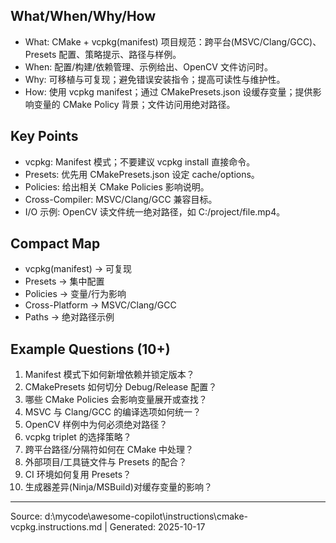 ## What/When/Why/How

- What: CMake + vcpkg(manifest) 项目规范：跨平台(MSVC/Clang/GCC)、Presets 配置、策略提示、路径与样例。
- When: 配置/构建/依赖管理、示例给出、OpenCV 文件访问时。
- Why: 可移植与可复现；避免错误安装指令；提高可读性与维护性。
- How: 使用 vcpkg manifest；通过 CMakePresets.json 设缓存变量；提供影响变量的 CMake Policy 背景；文件访问用绝对路径。

## Key Points

- vcpkg: Manifest 模式；不要建议 vcpkg install <lib> 直接命令。
- Presets: 优先用 CMakePresets.json 设定 cache/options。
- Policies: 给出相关 CMake Policies 影响说明。
- Cross-Compiler: MSVC/Clang/GCC 兼容目标。
- I/O 示例: OpenCV 读文件统一绝对路径，如 C:/project/file.mp4。

## Compact Map

- vcpkg(manifest) → 可复现
- Presets → 集中配置
- Policies → 变量/行为影响
- Cross-Platform → MSVC/Clang/GCC
- Paths → 绝对路径示例

## Example Questions (10+)

1) Manifest 模式下如何新增依赖并锁定版本？
2) CMakePresets 如何切分 Debug/Release 配置？
3) 哪些 CMake Policies 会影响变量展开或查找？
4) MSVC 与 Clang/GCC 的编译选项如何统一？
5) OpenCV 样例中为何必须绝对路径？
6) vcpkg triplet 的选择策略？
7) 跨平台路径/分隔符如何在 CMake 中处理？
8) 外部项目/工具链文件与 Presets 的配合？
9) CI 环境如何复用 Presets？
10) 生成器差异(Ninja/MSBuild)对缓存变量的影响？

---
Source: d:\mycode\awesome-copilot\instructions\cmake-vcpkg.instructions.md | Generated: 2025-10-17
